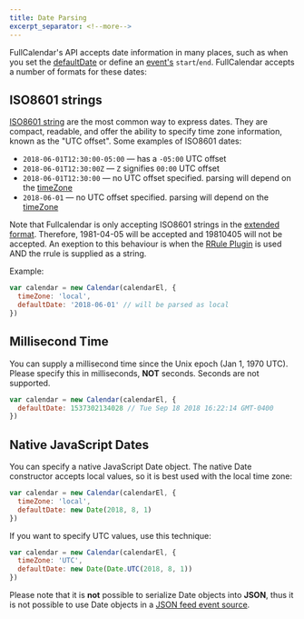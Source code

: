 ```yaml
---
title: Date Parsing
excerpt_separator: <!--more-->
---
```


FullCalendar's API accepts date information in many places, such as when you set the [defaultDate](defaultDate) or define an [event's](event-parsing) `start`/`end`.<!--more--> FullCalendar accepts a number of formats for these dates:


## ISO8601 strings

[ISO8601 string](https://en.wikipedia.org/wiki/ISO_8601) are the most common way to express dates. They are compact, readable, and offer the ability to specify time zone information, known as the "UTC offset". Some examples of ISO8601 dates:

- `2018-06-01T12:30:00-05:00` &mdash; has a `-05:00` UTC offset
- `2018-06-01T12:30:00Z` &mdash; `Z` signifies `00:00` UTC offset
- `2018-06-01T12:30:00` &mdash; no UTC offset specified. parsing will depend on the [timeZone](timeZone)
- `2018-06-01` &mdash; no UTC offset specified. parsing will depend on the [timeZone](timeZone)

Note that Fullcalendar is only accepting ISO8601 strings in the [extended format](https://en.wikipedia.org/wiki/ISO_8601#Calendar_dates). Therefore, 1981-04-05 will be accepted and 19810405 will not be accepted. An exeption to this behaviour is when the [RRule Plugin](rrule-plugin) is used AND the rrule is supplied as a string.

Example:

```js
var calendar = new Calendar(calendarEl, {
  timeZone: 'local',
  defaultDate: '2018-06-01' // will be parsed as local
})
```


## Millisecond Time

You can supply a millisecond time since the Unix epoch (Jan 1, 1970 UTC). Please specify this in milliseconds, **NOT** seconds. Seconds are not supported.

```js
var calendar = new Calendar(calendarEl, {
  defaultDate: 1537302134028 // Tue Sep 18 2018 16:22:14 GMT-0400
})
```


## Native JavaScript Dates

You can specify a native JavaScript Date object. The native Date constructor accepts local values, so it is best used with the local time zone:

```js
var calendar = new Calendar(calendarEl, {
  timeZone: 'local',
  defaultDate: new Date(2018, 8, 1)
})
```

If you want to specify UTC values, use this technique:

```js
var calendar = new Calendar(calendarEl, {
  timeZone: 'UTC',
  defaultDate: new Date(Date.UTC(2018, 8, 1))
})
```

Please note that it is **not** possible to serialize Date objects into **JSON**, thus it is not possible to use Date objects in a [JSON feed event source](events-json-feed).
